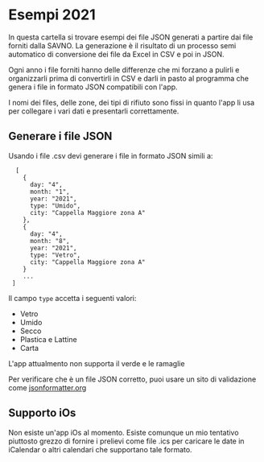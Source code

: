 # Esempi 2021
In questa cartella si trovare esempi dei file JSON generati a partire dai file forniti dalla SAVNO. La generazione è il risultato di un processo semi automatico di conversione dei file da Excel in CSV e poi in JSON.

Ogni anno i file forniti hanno delle differenze che mi forzano a pulirli e organizzarli prima di convertirli in CSV e darli in pasto al programma che genera i file in formato JSON compatibili con l'app.

I nomi dei files, delle zone, dei tipi di rifiuto sono fissi in quanto l'app li usa per collegare i vari dati e presentarli correttamente.

## Generare i file JSON

Usando i file .csv devi generare i file in formato JSON simili a:

`````
  [
    {
      day: "4",
      month: "1",
      year: "2021",
      type: "Umido",
      city: "Cappella Maggiore zona A"
    },
    {
      day: "4",
      month: "8",
      year: "2021",
      type: "Vetro",
      city: "Cappella Maggiore zona A"
    }
    ...
 ]
``````

Il campo ``type`` accetta i seguenti valori:
- Vetro
- Umido
- Secco
- Plastica e Lattine
- Carta

L'app attualmento non supporta il verde e le ramaglie

Per verificare che è un file JSON corretto, puoi usare un sito di validazione come [jsonformatter.org](https://jsonformatter.org/)

## Supporto iOs
Non esiste un'app iOs al momento. Esiste comunque un mio tentativo piuttosto grezzo di fornire i prelievi come file .ics per caricare le date in iCalendar o altri calendari che supportano tale formato.
